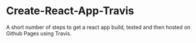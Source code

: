 # Create-React-App-Travis
A short number of steps to get a react app build, tested and then hosted on Github Pages using Travis.
